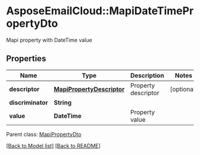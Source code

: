 # AsposeEmailCloud::MapiDateTimePropertyDto

Mapi property with DateTime value             

## Properties
Name | Type | Description | Notes
---- | ---- | ----------- | -----
**descriptor** |[**MapiPropertyDescriptor**](MapiPropertyDescriptor.md) | Property descriptor              | [optional] 
**discriminator** |**String** |  | 
**value** |**DateTime** | Property value              | 

Parent class: [MapiPropertyDto](MapiPropertyDto.md)


[[Back to Model list]](Models.md) [[Back to README]](README.md)
